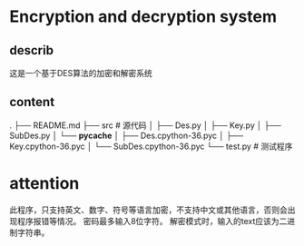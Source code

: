 # Encryption and decryption system
## describ 
这是一个基于DES算法的加密和解密系统


## content
.
├── README.md
├── src             # 源代码
│   ├── Des.py 
│   ├── Key.py
│   ├── SubDes.py
│   └── __pycache__
│       ├── Des.cpython-36.pyc
│       ├── Key.cpython-36.pyc
│       └── SubDes.cpython-36.pyc
└── test.py         # 测试程序


# attention
此程序，只支持英文、数字、符号等语言加密，不支持中文或其他语言，否则会出现程序报错等情况。
密码最多输入8位字符。
解密模式时，输入的text应该为二进制字符串。
